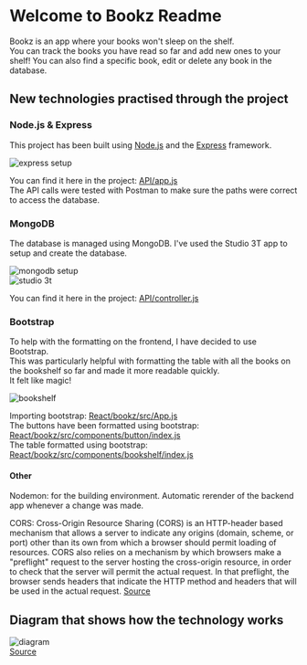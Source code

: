 # Welcome to Bookz Readme

Bookz is an app where your books won't sleep on the shelf.   
You can track the books you have read so far and add new ones to your shelf! You can also find a specific book, edit or delete any book in the database.  

## New technologies practised through the project

### Node.js & Express

This project has been built using [Node.js](https://nodejs.org/en/about/) and the [Express](https://expressjs.com/) framework.  
  
![express setup](https://imgur.com/lCQ1aB1.png)  
  
You can find it here in the project: [API/app.js](API/app.js)  
The API calls were tested with Postman to make sure the paths were correct to access the database.  
  
### MongoDB
  
The database is managed using MongoDB. I've used the Studio 3T app to setup and create the database.  
  
![mongodb setup](https://imgur.com/TP0lf0a.png)    
![studio 3t](https://imgur.com/ISr75Y4.png)  
  
You can find it here in the project: [API/controller.js](API/controller.js)  
  
### Bootstrap
  
To help with the formatting on the frontend, I have decided to use Bootstrap.  
This was particularly helpful with formatting the table with all the books on the bookshelf so far and made it more readable quickly.  
It felt like magic!  
    
![bookshelf](https://imgur.com/6FPNnNu.png)  
  
Importing bootstrap: [React/bookz/src/App.js](React/bookz/src/App.js)  
The buttons have been formatted using bootstrap: [React/bookz/src/components/button/index.js](React/bookz/src/components/button/index.js)  
The table formatted using bootstrap: [React/bookz/src/components/bookshelf/index.js](React/bookz/src/components/bookshelf/index.js)  
  
#### Other  
  
Nodemon: for the building environment. Automatic rerender of the backend app whenever a change was made.  
  
CORS: Cross-Origin Resource Sharing (CORS) is an HTTP-header based mechanism that allows a server to indicate any origins (domain, scheme, or port) other than its own from which a browser should permit loading of resources. CORS also relies on a mechanism by which browsers make a "preflight" request to the server hosting the cross-origin resource, in order to check that the server will permit the actual request. In that preflight, the browser sends headers that indicate the HTTP method and headers that will be used in the actual request. [Source](https://developer.mozilla.org/en-US/docs/Web/HTTP/CORS)  

  
## Diagram that shows how the technology works  
  
![diagram](https://imgur.com/jnZ1HF1.png)  
[Source](https://www.mongodb.com/blog/post/the-modern-application-stack-part-5-using-reactjs-es6-and-jsx-to-build-a-ui-the-rise-of-mern)  
